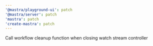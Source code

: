 ```yaml
---
'@mastra/playground-ui': patch
'@mastra/server': patch
'mastra': patch
'create-mastra': patch
---
```


Call workflow cleanup function when closing watch stream controller
